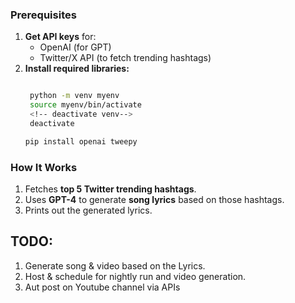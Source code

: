 ### **Prerequisites**  
1. **Get API keys** for:  
   - OpenAI (for GPT)  
   - Twitter/X API (to fetch trending hashtags)  
2. **Install required libraries:**  
   ```bash

    python -m venv myenv
    source myenv/bin/activate
    <!-- deactivate venv-->
    deactivate

   pip install openai tweepy
   ```  

### **How It Works**
1. Fetches **top 5 Twitter trending hashtags**.
2. Uses **GPT-4** to generate **song lyrics** based on those hashtags.
3. Prints out the generated lyrics.

## TODO: 
1. Generate song & video based on the Lyrics.
2. Host & schedule for nightly run and video generation.
3. Aut post on Youtube channel via APIs